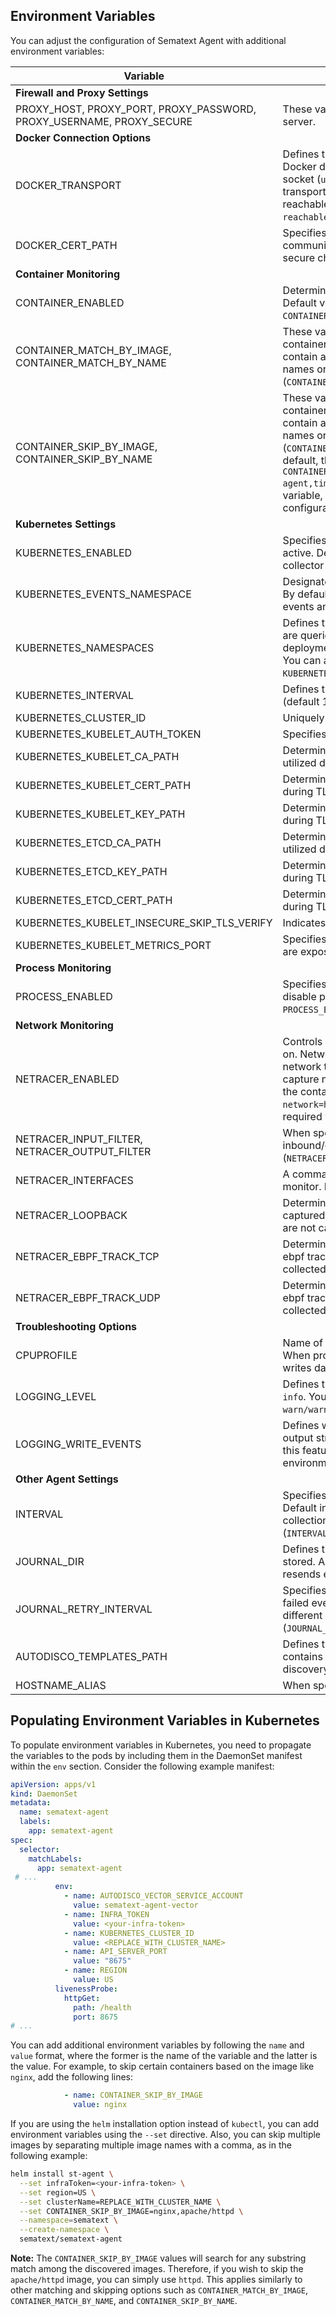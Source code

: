 ## Environment Variables

You can adjust the configuration of Sematext Agent with additional environment variables:

| Variable | Description                                                                                                                                                                                                                                                                                                                                                                      |
|----------|----------------------------------------------------------------------------------------------------------------------------------------------------------------------------------------------------------------------------------------------------------------------------------------------------------------------------------------------------------------------------------|
| **Firewall and Proxy Settings** |                                                                                                                                                                                                                                                                                                                                                                                  |
| PROXY_HOST, PROXY_PORT, PROXY_PASSWORD, PROXY_USERNAME, PROXY_SECURE | These variables specify the settings for the proxy server.                                                                                                                                                                                                                                                                                                                       |
| **Docker Connection Options** |                                                                                                                                                                                                                                                                                                                                                                                  |
| DOCKER_TRANSPORT | Defines the transport protocol for communication with Docker daemon. The default transport is UNIX domain socket (`unix:///var/run/docker.sock`). For TCP transport you have to specify an IP address that's reachable from container (`DOCKER_TRANSPORT=tcp://ip-reachable-from-container:2375/`).                                                                              |
| DOCKER_CERT_PATH | Specifies the path to your certificate files when communication with Docker daemon is carried out over secure channel.                                                                                                                                                                                                                                                           |
| **Container Monitoring** |                                                                                                                                                                                                                                                                                                                                                                                  |
| CONTAINER_ENABLED | Determines whether the container collector is enabled. Default value is `true`. To disable container collector set `CONTAINER_ENABLED=false`.                                                                                                                                                                                                                                    |
| CONTAINER_MATCH_BY_IMAGE, CONTAINER_MATCH_BY_NAME | These variables control the inclusion of detected containers either by image or container name. Can contain a comma separated list of full container/images names or regular expression patterns (`CONTAINER_MATCH_BY_IMAGE=nginx,mongo*`).                                                                                                                                      |
| CONTAINER_SKIP_BY_IMAGE, CONTAINER_SKIP_BY_NAME | These variables control the exclusion of detected containers either by image or container name. Can contain a comma separated list of full container/images names or regular expression patterns (`CONTAINER_SKIP_BY_IMAGE=nginx,mongo*`). **Important**: By default, the agent skips the following images: `CONTAINER_SKIP_BY_IMAGE=sematext/agent,sematext/app-agent,timberio/vector`. If you modify this environment variable, please ensure to append these options to your configuration.                                                                                                                                       |
| **Kubernetes Settings** |                                                                                                                                                                                                                                                                                                                                                                                  |
| KUBERNETES_ENABLED | Specifies if the Kubernetes monitoring functionality is active. Default value is `true`. To disable Kubernetes collector set `KUBERNETES_ENABLED=false`.                                                                                                                                                                                                                         |
| KUBERNETES_EVENTS_NAMESPACE | Designates a namespace for Kubernetes event watcher. By default all namespaces are watched for Kubernetes events and forwarded to event/log receivers.                                                                                                                                                                                                                           |
| KUBERNETES_NAMESPACES | Defines the comma separated list of namespaces that are queried for Kubernetes resources such as pods or deployments. By default all namespaces are fetched. You can adjust specific namespaces such as `KUBERNETES_NAMESPACES=default,kube-system`.                                                                                                                             |
| KUBERNETES_INTERVAL | Defines the collection interval for Kubernetes resources (default 10s)                                                                                                                                                                                                                                                                                                           |
| KUBERNETES_CLUSTER_ID | Uniquely identifies the cluster where agent is deployed                                                                                                                                                                                                                                                                                                                          |
| KUBERNETES_KUBELET_AUTH_TOKEN | Specifies the path for account service token                                                                                                                                                                                                                                                                                                                                     |
| KUBERNETES_KUBELET_CA_PATH | Determines the file path for the certificate authority utilized during TLS verification                                                                                                                                                                                                                                                                                          |
| KUBERNETES_KUBELET_CERT_PATH | Determines the file path for the certificate file utilized during TLS verification                                                                                                                                                                                                                                                                                               |
| KUBERNETES_KUBELET_KEY_PATH | Determines the file path for the private key utilized during TLS verification                                                                                                                                                                                                                                                                                                    |
| KUBERNETES_ETCD_CA_PATH | Determines the file path for the certificate authority utilized during TLS verification                                                                                                                                                                                                                                                                                          |
| KUBERNETES_ETCD_KEY_PATH | Determines the file path for the private key utilized during TLS verification                                                                                                                                                                                                                                                                                                    |
| KUBERNETES_ETCD_CERT_PATH | Determines the file path for the certificate file utilized during TLS verification                                                                                                                                                                                                                                                                                               |
| KUBERNETES_KUBELET_INSECURE_SKIP_TLS_VERIFY | Indicates whether to skip TLS verification                                                                                                                                                                                                                                                                                                                                       |
| KUBERNETES_KUBELET_METRICS_PORT | Specifies the port where kubelet Prometheus metrics are exposed (default 10250)                                                                                                                                                                                                                                                                                                  |
| **Process Monitoring** |                                                                                                                                                                                                                                                                                                                                                                                  |
| PROCESS_ENABLED | Specifies if process metrics collection is enabled. To disable process metrics collector set `PROCESS_ENABLED=false`.                                                                                                                                                                                                                                                            |
| **Network Monitoring** |                                                                                                                                                                                                                                                                                                                                                                                  |
| NETRACER_ENABLED | Controls whether network topology collector is turned on. Network tracer is disabled by default. To enable network tracer set `NETRACER_ENABLED=true`. In order to capture network traffic from the host, you should start the container with host networking by passing the `--network=host` argument to Docker engine. This is only required when pcap network tracer is used. |
| NETRACER_INPUT_FILTER, NETRACER_OUTPUT_FILTER | When specified, applies filtering expressions to all inbound/outbound packets (`NETRACER_INPUT_FILTER="dst port 8923 and tcp"`).                                                                                                                                                                                                                                                 |
| NETRACER_INTERFACES | A comma-separated list of network interfaces to monitor. By default all interfaces are tracked.                                                                                                                                                                                                                                                                                  |
| NETRACER_LOOPBACK | Determines whether loopback interfaces should be captured for network traffic. By default network packets are not captured from loopback interfaces.                                                                                                                                                                                                                             |
| NETRACER_EBPF_TRACK_TCP | Determines whether TCP connections are tracked by ebpf tracer. By default TCP traffic statistics are collected.                                                                                                                                                                                                                                                                  |
| NETRACER_EBPF_TRACK_UDP | Determines whether UDP connections are tracked by ebpf tracer. By default UDP traffic statistics are collected.                                                                                                                                                                                                                                                                  |  
| **Troubleshooting Options** |                                                                                                                                                                                                                                                                                                                                                                                  |
| CPUPROFILE | Name of the file where `pprof` CPU profile is dumped. When provided this turns on the CPU profiling and writes data to a given file.                                                                                                                                                                                                                                             |
| LOGGING_LEVEL | Defines the minimal allowed log level. Default log level is `info`. You can choose between `debug`, `info`, `warn/warning`, `error`, `fatal` and `panic`.                                                                                                                                                                                                                        |
| LOGGING_WRITE_EVENTS | Defines whether event payloads are written to standard output stream. Useful for debugging. You can disable this feature by passing `LOGGING_WRITE_EVENTS=false` environment variable during container bootstrap.                                                                                                                                                                |
| **Other Agent Settings** |                                                                                                                                                                                                                                                                                                                                                                                  |
| INTERVAL | Specifies the collection interval for metrics collectors. Default interval is `10s`. You can specify a duration for collection interval in seconds, minutes or hours (`INTERVAL=1m`).                                                                                                                                                                                            |
| JOURNAL_DIR | Defines the data directory where failed events are stored. Agent periodically scans this directory and resends events to the backend.                                                                                                                                                                                                                                            |
| JOURNAL_RETRY_INTERVAL | Specifies how often journal directory is scanned for failed events. Default interval is `30s`. You can specify a different interval in either seconds, minutes or hours (`JOURNAL_RETRY_INTERVAL=5m`)                                                                                                                                                                            |
| AUTODISCO_TEMPLATES_PATH | Defines the location of the `autodisco.yml` file that contains definitions of patterns involved in app auto-discovery.                                                                                                                                                                                                                                                           |
| HOSTNAME_ALIAS | When specified it overrides the original host name.                                                                                                                                                                                                                                                                                                                              |

## Populating Environment Variables in Kubernetes

To populate environment variables in Kubernetes, you need to propagate the variables to the pods by including them in the DaemonSet manifest within the `env` section. Consider the following example manifest:

```yaml
apiVersion: apps/v1
kind: DaemonSet
metadata:
  name: sematext-agent
  labels:
    app: sematext-agent
spec:
  selector:
    matchLabels:
      app: sematext-agent
 # ...
          env:
            - name: AUTODISCO_VECTOR_SERVICE_ACCOUNT
              value: sematext-agent-vector
            - name: INFRA_TOKEN
              value: <your-infra-token>
            - name: KUBERNETES_CLUSTER_ID
              value: <REPLACE_WITH_CLUSTER_NAME>
            - name: API_SERVER_PORT
              value: "8675"
            - name: REGION
              value: US
          livenessProbe:
            httpGet:
              path: /health
              port: 8675
# ...
```

You can add additional environment variables by following the `name` and `value` format, where the former is the name of the variable and the latter is the value. For example, to skip certain containers based on the image like `nginx`, add the following lines:

```yaml
            - name: CONTAINER_SKIP_BY_IMAGE
              value: nginx
```

If you are using the `helm` installation option instead of `kubectl`, you can add environment variables using the `--set` directive. Also, you can skip multiple images by separating multiple image names with a comma, as in the following example:

```bash
helm install st-agent \
  --set infraToken=<your-infra-token> \
  --set region=US \
  --set clusterName=REPLACE_WITH_CLUSTER_NAME \
  --set CONTAINER_SKIP_BY_IMAGE=nginx,apache/httpd \
  --namespace=sematext \
  --create-namespace \
  sematext/sematext-agent
```

**Note:** The `CONTAINER_SKIP_BY_IMAGE` values will search for any substring match among the discovered images. Therefore, if you wish to skip the `apache/httpd` image, you can simply use `httpd`. This applies similarly to other matching and skipping options such as `CONTAINER_MATCH_BY_IMAGE`, `CONTAINER_MATCH_BY_NAME`, and `CONTAINER_SKIP_BY_NAME`.
